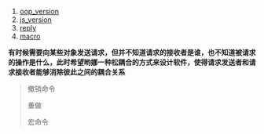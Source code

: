 1. [oop_version](./oop_version.js)
2. [js_version](./js_version.js)
3. [reply](./reply.js)
4. [macro](./macro.js)

**有时候需要向某些对象发送请求，但并不知道请求的接收者是谁，也不知道被请求的操作是什么，此时希望哟娜一种松耦合的方式来设计软件，使得请求发送者和请求接收者能够消除彼此之间的耦合关系**

> 撤销命令
>
> 重做
>
> 宏命令